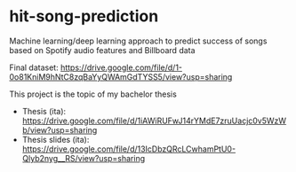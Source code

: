 # hit-song-prediction
Machine learning/deep learning approach to predict success of songs based on Spotify audio features and Billboard data

Final dataset: https://drive.google.com/file/d/1-0o81KniM9hNtC8zqBaYyQWAmGdTYSS5/view?usp=sharing

This project is the topic of my bachelor thesis
- Thesis (ita):         https://drive.google.com/file/d/1iAWiRUFwJ14rYMdE7zruUacjc0v5WzWb/view?usp=sharing
- Thesis slides (ita):  https://drive.google.com/file/d/13IcDbzQRcLCwhamPtU0-Qlyb2nyg__RS/view?usp=sharing
